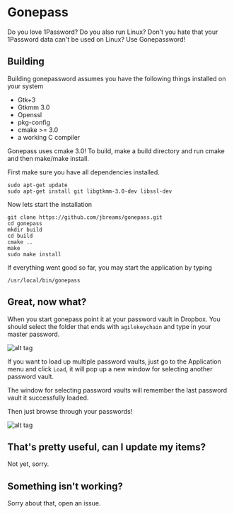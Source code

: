 # Gonepass
Do you love 1Password? Do you also run Linux? Don't you hate that your 1Password data can't be used on Linux? Use Gonepassword!

## Building
Building gonepassword assumes you have the following things installed on your system
* Gtk+3
* Gtkmm 3.0
* Openssl
* pkg-config
* cmake >= 3.0
* a working C compiler

Gonepass uses cmake 3.0! To build, make a build directory and run cmake and then make/make install.

First make sure you have all dependencies installed.

```
sudo apt-get update
sudo apt-get install git libgtkmm-3.0-dev libssl-dev
```

Now lets start the installation

```
git clone https://github.com/jbreams/gonepass.git
cd gonepass
mkdir build
cd build
cmake ..
make
sudo make install
```

If everything went good so far, you may start the application by typing

```
/usr/local/bin/gonepass
```

## Great, now what?
When you start gonepass point it at your password vault in Dropbox. You should select the folder that ends with `agilekeychain` and type in your master password.

![alt tag](https://raw.github.com/jbreams/gonepass/gh-pages/images/gonepass_unlock.png)

If you want to load up multiple password vaults, just go to the Application menu and click `Load`, it will pop up a new window for selecting another password vault.

The window for selecting password vaults will remember the last password vault it successfully loaded.

Then just browse through your passwords!

![alt tag](https://raw.github.com/jbreams/gonepass/gh-pages/images/gonepass_main.png)

## That's pretty useful, can I update my items?
Not yet, sorry.

## Something isn't working?
Sorry about that, open an issue.
